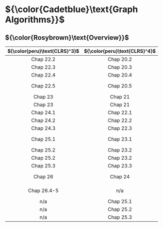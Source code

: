 # ${\color{Cadetblue}\text{Graph Algorithms}}$

## ${\color{Rosybrown}\text{Overview}}$

| ${\color{peru}\text{CLRS}^3}$ | ${\color{peru}\text{CLRS}^4}$ | ${\color{peru}\text{Link}}$ |
|:---:|:---:|:---|
| Chap 22.2 | Chap 20.2 | [Breadth-first search](https://github.com/pl3onasm/Algorithms/tree/main/algorithms/graphs/bfs)
| Chap 22.3 | Chap 20.3 | [Depth-first search](https://github.com/pl3onasm/Algorithms/tree/main/algorithms/graphs/dfs)
| Chap 22.4 | Chap 20.4 | [Topological sort](https://github.com/pl3onasm/AADS/tree/main/algorithms/graphs/top-sort)
| Chap 22.5 | Chap 20.5 | [Strongly connected components](https://github.com/pl3onasm/AADS/tree/main/algorithms/graphs/scc)
| Chap 23 | Chap 21 | [MST - Kruskal](https://github.com/pl3onasm/AADS/tree/main/algorithms/graphs/MST-kruskal)
| Chap 23 | Chap 21 | [MST - Prim](https://github.com/pl3onasm/AADS/tree/main/algorithms/graphs/MST-prim)
| Chap 24.1 | Chap 22.1 | [SSSP - Bellman-Ford](https://github.com/pl3onasm/AADS/tree/main/algorithms/graphs/SSSP-bellman)
| Chap 24.2 | Chap 22.2 | [SSSP - DAG shortest paths](https://github.com/pl3onasm/AADS/tree/main/algorithms/graphs/SSSP-DAG)
| Chap 24.3 | Chap 22.3 | [SSSP - Dijkstra](https://github.com/pl3onasm/AADS/tree/main/algorithms/graphs/SSSP-dijkstra)
| Chap 25.1 | Chap 23.1 | [APSP - Matrix multiplication](https://github.com/pl3onasm/AADS/tree/main/algorithms/graphs/APSP-matrixmp)
| Chap 25.2 | Chap 23.2 | [APSP - Floyd-Warshall](https://github.com/pl3onasm/AADS/tree/main/algorithms/graphs/APSP-floyd)
| Chap 25.2 | Chap 23.2 | [APSP - Transitive closure](https://github.com/pl3onasm/AADS/tree/main/algorithms/graphs/APSP-tr-closure)
| Chap 25.3 | Chap 23.3 | [APSP - Johnson](https://github.com/pl3onasm/AADS/tree/main/algorithms/graphs/APSP-johnson)
| Chap 26 | Chap 24 | [Maximum flow - Ford-Fulkerson](https://github.com/pl3onasm/AADS/tree/main/algorithms/graphs/MF-ford-fulkerson)
| Chap 26.4-5 | n/a | [Maximum flow - Push-relabel](https://github.com/pl3onasm/AADS/tree/main/algorithms/graphs/MF-push-relabel)
| n/a | Chap 25.1 | [MCBM - unweighted](https://github.com/pl3onasm/AADS/tree/main/algorithms/graphs/MCBM-unweighted)
| n/a | Chap 25.2 | [MCBM - Gale-Shapley](https://github.com/pl3onasm/AADS/tree/main/algorithms/graphs/MCBM-gale-shapley)
| n/a | Chap 25.3 | [MCBM - weighted](https://github.com/pl3onasm/AADS/tree/main/algorithms/graphs/MCBM-weighted)
